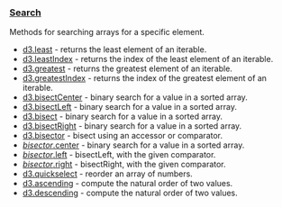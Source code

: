 ### [Search](https://github.com/d3/d3-array/blob/v3.2.0/README.md#search)

Methods for searching arrays for a specific element.

- [d3.least](https://github.com/d3/d3-array/blob/v3.2.0/README.md#least) - returns the least element of an iterable.
- [d3.leastIndex](https://github.com/d3/d3-array/blob/v3.2.0/README.md#leastIndex) - returns the index of the least element of an iterable.
- [d3.greatest](https://github.com/d3/d3-array/blob/v3.2.0/README.md#greatest) - returns the greatest element of an iterable.
- [d3.greatestIndex](https://github.com/d3/d3-array/blob/v3.2.0/README.md#greatestIndex) - returns the index of the greatest element of an iterable.
- [d3.bisectCenter](https://github.com/d3/d3-array/blob/v3.2.0/README.md#bisectCenter) - binary search for a value in a sorted array.
- [d3.bisectLeft](https://github.com/d3/d3-array/blob/v3.2.0/README.md#bisectLeft) - binary search for a value in a sorted array.
- [d3.bisect](https://github.com/d3/d3-array/blob/v3.2.0/README.md#bisect) - binary search for a value in a sorted array.
- [d3.bisectRight](https://github.com/d3/d3-array/blob/v3.2.0/README.md#bisectRight) - binary search for a value in a sorted array.
- [d3.bisector](https://github.com/d3/d3-array/blob/v3.2.0/README.md#bisector) - bisect using an accessor or comparator.
- [_bisector_.center](https://github.com/d3/d3-array/blob/v3.2.0/README.md#bisector_center) - binary search for a value in a sorted array.
- [_bisector_.left](https://github.com/d3/d3-array/blob/v3.2.0/README.md#bisector_left) - bisectLeft, with the given comparator.
- [_bisector_.right](https://github.com/d3/d3-array/blob/v3.2.0/README.md#bisector_right) - bisectRight, with the given comparator.
- [d3.quickselect](https://github.com/d3/d3-array/blob/v3.2.0/README.md#quickselect) - reorder an array of numbers.
- [d3.ascending](https://github.com/d3/d3-array/blob/v3.2.0/README.md#ascending) - compute the natural order of two values.
- [d3.descending](https://github.com/d3/d3-array/blob/v3.2.0/README.md#descending) - compute the natural order of two values.
